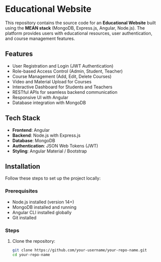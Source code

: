 # Educational Website

This repository contains the source code for an **Educational Website** built using the **MEAN stack** (MongoDB, Express.js, Angular, Node.js). The platform provides users with educational resources, user authentication, and course management features.

## Features

- User Registration and Login (JWT Authentication)
- Role-based Access Control (Admin, Student, Teacher)
- Course Management (Add, Edit, Delete Courses)
- Video and Material Upload for Courses
- Interactive Dashboard for Students and Teachers
- RESTful APIs for seamless backend communication
- Responsive UI with Angular
- Database integration with MongoDB

## Tech Stack

- **Frontend**: Angular
- **Backend**: Node.js with Express.js
- **Database**: MongoDB
- **Authentication**: JSON Web Tokens (JWT)
- **Styling**: Angular Material / Bootstrap

## Installation

Follow these steps to set up the project locally:

### Prerequisites

- Node.js installed (version 14+)
- MongoDB installed and running
- Angular CLI installed globally
- Git installed

### Steps

1. Clone the repository:
   ```bash
   git clone https://github.com/your-username/your-repo-name.git
   cd your-repo-name
